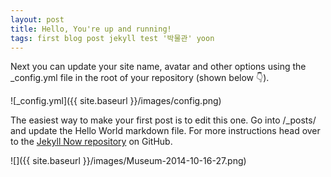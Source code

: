 ```yaml
---
layout: post
title: Hello, You're up and running!
tags: first blog post jekyll test '박물관' yoon
---
```


Next you can update your site name, avatar and other options using the _config.yml file in the root of your repository (shown below :point_down:).

![_config.yml]({{ site.baseurl }}/images/config.png)

The easiest way to make your first post is to edit this one. Go into /_posts/ and update the Hello World markdown file. For more instructions head over to the [Jekyll Now repository](https://github.com/barryclark/jekyll-now) on GitHub.

![]({{ site.baseurl }}/images/Museum-2014-10-16-27.png)
